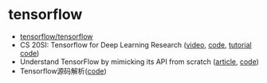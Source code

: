 # tensorflow

- [tensorflow/tensorflow](https://github.com/tensorflow/tensorflow)
- CS 20SI: Tensorflow for Deep Learning Research ([video](https://www.bilibili.com/video/av9156347), [code](https://github.com/gaoxinge/machine-learning/tree/master/tensorflow/1), [tutorial code](https://github.com/chiphuyen/stanford-tensorflow-tutorials))
- Understand TensorFlow by mimicking its API from scratch ([article](https://medium.com/@d3lm/understand-tensorflow-by-mimicking-its-api-from-scratch-faa55787170d), [code](https://github.com/gaoxinge/machine-learning/tree/master/tensorflow/2))
- Tensorflow源码解析([code](https://github.com/gaoxinge/machine-learning/tree/master/tensorflow/3))